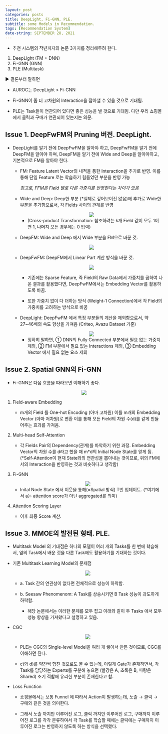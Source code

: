 ```yaml
---
layout: post
categories: posts
title: DeepLight, Fi-GNN, PLE.
subtitle: some Models in Recommendation.
tags: [Recommendation System]
date-string: SEPTEMBER 28, 2021
---
```


* 추천 시스템의 작년까지의 논문 3가지를 정리해두려 한다.
1. DeepLight (FM + DNN)
2. Fi-GNN (GNN)
3. PLE (Multitask)

▶ 결론부터 말하면

* AUROC는 DeepLight > Fi-GNN

* Fi-GNN이 좀 더 고차원의 Interaction을 잡아낼 수 있을 것으로 기대됨.

* PLE는 Task들이 연관되어 있다면 좋은 성능을 낼 것으로 기대됨.
  다만 우리 쇼핑몰에서 클릭과 구매가 연관되어 있는지는 의문.

## Issue 1. DeepFwFM의 Pruning 버전. DeepLight.

* DeepLight를 알기 전에 DeepFwFM을 알아야 하고, DeepFwFM을 알기 전에 DeepFM을 알아야 하며, DeepFM을 알기 전에 Wide and Deep을 알아야하고, 기본적으로 FM을 알아야 한다.
  
  * FM: Feature Latent Vector의 내적을 통한 Interaction을 추가로 반영. 이를 통해 단일 Feature 로는 학습하기 힘들었던 부분을 반영 가능
    
    *참고로, FFM은 Field 별로 다른 가중치를 반영한다는 차이가 있음*
  
  * Wide and Deep: Deep한 부분 (*실제로 깊어보이진 않음)에 추가로 Wide한 부분을 추가함으로서, 각 Fields 사이의 관계를 반영
    
    <center>
        <div class="photoset-grid-custom" data-layout="213">
            <img src="/images/2021-09-28-some-Models-in-Recommendation/wideanddeep.png">
        </div>
    </center>
    
    * (Cross-product Transformation: 참조하려는 k개 Field 값이 모두 1이면 1, 나머지 모든 경우에는 0 입력)
  
  * DeepFM: Wide and Deep 에서 Wide 부분을 FM으로 바꾼 것.
    
    <center>
        <div class="photoset-grid-custom" data-layout="213">
            <img src="/images/2021-09-28-some-Models-in-Recommendation/deepfm.png">
        </div>
    </center>
  
  * DeepFwFM: DeepFM에서 Linear Part 계산 방식을 바꾼 것.
    
    <center>
        <div class="photoset-grid-custom" data-layout="213">
            <img src="/images/2021-09-28-some-Models-in-Recommendation/deepfwfm.png">
        </div>
    </center>
    
    * 기존에는 Sparse Feature, 즉 Field의 Raw Data에서 가중치를 곱하여 나온 결과를 활용했다면, DeepFwFM에서는 Embedding Vector를 활용하도록 바꿈.
    
    * 또한 가중치 없이 다 더하는 방식 (Weight-1 Connection)에서 각 Field의 가중치를 고려하는 방식으로 바꿈
  
  * DeepLight: DeepFwFM 에서 특정 부분들의 계산을 제외함으로서, 약 27~46배의 속도 향상을 가져옴 (Criteo, Avazu Dataset 기준)
    
    <center>
        <div class="photoset-grid-custom" data-layout="213">
            <img src="/images/2021-09-28-some-Models-in-Recommendation/deeplight.png">
        </div>
    </center>
    
    * 정확히 말하면, ① DNN의 Fully Connected 부분에서 필요 없는 가중치 제외, ② FM 부분에서 필요 없는 Interactions 제외, ③ Embedding Vector 에서 필요 없는 요소 제외

## Issue 2. Spatial GNN의 Fi-GNN

* Fi-GNN은 다음 흐름을 따라오면 이해하기 좋다.

<center>
    <div class="photoset-grid-custom" data-layout="213">
        <img src="/images/2021-09-28-some-Models-in-Recommendation/fignn.png">
    </div>
</center>

1. Field-aware Embedding
   
   * m개의 Field 를 One-hot Encoding (아마 고차원) 이를 m개의 Embedding Vector (아마 저차원)로 변환
     이를 통해 모든 Field의 차원 수(d)를 같게 만들어주는 효과를 가져옴.

2. Multi-head Self-Attention
   
   * 각 Fields Pair의 Dependency(관계)를 파악하기 위한 과정.
     Embedding Vector의 차원 수를 d라고 했을 때 m*d의 Initial Node State를 얻게 됨.
     (*Self-Attention이 현재 State와의 연관성을 뽑아내는 것이므로, 위의 FM에서의 Interaction을 반영하는 것과 비슷하다고 생각함)

3. Fi-GNN
   
   <center>
       <div class="photoset-grid-custom" data-layout="213">
           <img src="/images/2021-09-28-some-Models-in-Recommendation/fi-gnn-gnn.png">
       </div>
   </center>
   
   * Inital Node State 에서 이웃을 통해(=Spatial 방식) T번 업데이트.
     (*여기에서 a는 attention score가 아닌 aggregated를 의미)

4. Attention Scoring Layer
   
   * 이후 최종 Score 계산.

## Issue 3. MMOE의 발전된 형태. PLE.

* Multitask Model 의 기대점은 하나의 모델이 여러 개의 Tasks를 한 번에 학습해서, 옆의 Task에서 배운 것을 다른 Task에도 활용하기를 기대하는 것이다.

* 기존 Multitask Learning Model의 문제점
  
  <center>
      <div class="photoset-grid-custom" data-layout="213">
          <img src="/images/2021-09-28-some-Models-in-Recommendation/ple1.png">
      </div>
  </center>
  
  * a. Task 간의 연관성이 없다면 전체적으로 성능이 하락함.
  
  * b. Seesaw Phenomenom: A Task를 상승시키면 B Task 성능이 과도하게 하락함.
    
    * 해당 논문에서는 이러한 문제를 모두 잡고 아래와 같이 두 Tasks 에서 모두 성능 향상을 가져왔다고 설명하고 있음.

* CGC
  
  <center>
      <div class="photoset-grid-custom" data-layout="213">
          <img src="/images/2021-09-28-some-Models-in-Recommendation/mtlmodels.png">
      </div>
  </center>
  
  * PLE는 CGC의 Single-level Model을 여러 개 쌓아서 만든 것이므로, CGC를 이해하면 된다.
  
  * c)와 d)를 약간씩 합친 것으로도 볼 수 있는데, 이렇게 Gate가 존재하면서, 각 Task를 담당하는 Experts를 구분해 놓으면 (빨강은 A, 초록은 B, 파랑은 Shared) 초기 적합에 유리한 부분이 존재한다고 함.

* Loss Function
  
  * 쇼핑몰에서는 보통 Funnel 에 따라서 Action이 발생하는데, 노출 → 클릭 → 구매와 같은 것을 의미한다.
  
  * 그래서 노출 까지만 이루어진 로그, 클릭 까지만 이루어진 로그, 구매까지 이루어진 로그를 각각 분류하여서 각 Task를 학습할 때에는 클릭에는 구매까지 이루어진 로그는 반영하지 않도록 하는 방식을 선택했다.
